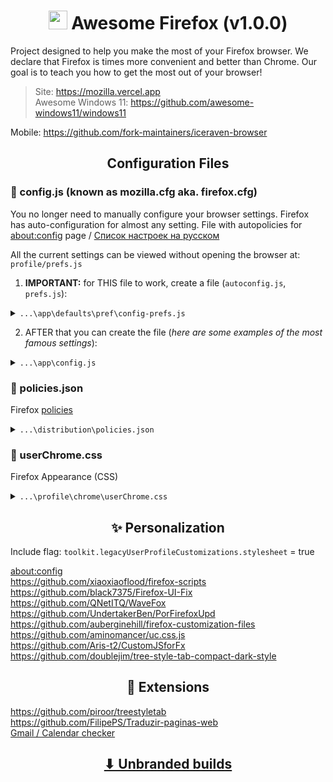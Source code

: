 <h1 align="center"><img width=30px src="https://upload.wikimedia.org/wikipedia/commons/thumb/a/a0/Firefox_logo%2C_2019.svg/1200px-Firefox_logo%2C_2019.svg.png"></img> Awesome Firefox (v1.0.0)</h1>

Project designed to help you make the most of your Firefox browser. We declare that Firefox is times more convenient and better than Chrome. Our goal is to teach you how to get the most out of your browser!

> Site: https://mozilla.vercel.app
> <br>
> Awesome Windows 11: https://github.com/awesome-windows11/windows11

Mobile: https://github.com/fork-maintainers/iceraven-browser

<h2 align="center">Configuration Files</h2>

<h3>📜 config.js (known as mozilla.cfg aka. firefox.cfg)</h3>

You no longer need to manually configure your browser settings. Firefox has auto-configuration for almost any setting. File with autopolicies for [about:config](https://searchfox.org/mozilla-release/source/browser/app/profile/firefox.js) page / [Список настроек на русском](https://forum.mozilla-russia.org/viewtopic.php?id=36226)

All the current settings can be viewed without opening the browser at: `profile/prefs.js`

1. **IMPORTANT:** for THIS file to work, create a file (`autoconfig.js`, `prefs.js`):

<details><summary><code>...\app\defaults\pref\config-prefs.js</code></summary>

``` js
pref("general.config.obscure_value", 0);
pref("general.config.filename", "config.js");
pref("general.config.sandbox_enabled", false);
```
</details>

2. AFTER that you can create the file (*here are some examples of the most famous settings*):

<details><summary><code>...\app\config.js</code></summary>
	
```js
// extensions
lockPref('xpinstall.signatures.required', false);
// update
lockPref("app.update.auto", false)
lockPref("app.update.background.enabled", false)
// compact mode
lockPref("browser.compactmode.show", true);
lockPref("browser.uidensity", 1)
//safebrowsing Google
lockPref("browser.safebrowsing.malware.enabled", false)
lockPref("browser.safebrowsing.phishing.enabled", false)
lockPref("browser.safebrowsing.blockedURIs.enabled", false)
lockPref("browser.safebrowsing.downloads.remote.enabled", false)
lockPref("browser.safebrowsing.provider.google.updateURL", "none")
lockPref("browser.safebrowsing.provider.google4.updateURL", "none")
lockPref("browser.safebrowsing.provider.google4.dataSharingUR", "none")
lockPref("browser.safebrowsing.provider.google4.gethashURL", "none")
// Block dangerous downloads
lockPref("browser.safebrowsing.downloads.enabled", false) 
// Warn you about unwanted and uncommon software
lockPref("browser.safebrowsing.downloads.remote.block_uncommon", false)
// telemetry
lockPref("toolkit.telemetry.enabled", false)
lockPref("toolkit.telemetry.server", "none")
lockPref("dom.ipc.plugins.flash.subprocess.crashreporter.enabled", false)
lockPref("app.normandy.enabled", false)
lockPref("app.normandy.first_run", false)
lockPref("app.normandy.api_url", "none")
// pocket
lockPref("extensions.pocket.enabled", false)
lockPref("extensions.pocket.api", "none")
lockPref("extensions.pocket.site", "none")
// css
lockPref("toolkit.legacyUserProfileCustomizations.stylesheets", true)
lockPref("widget.non-native-theme.scrollbar.style", 1)
lockPref("nglayout.enable_drag_images", false)
// containers
lockPref("privacy.userContext.enabled", true)
lockPref("privacy.userContext.ui.enabled", true)
// reader
lockPref("reader.parse-on-load.enabled", false)
// search page
lockPref("accessibility.typeaheadfind", false) // чтобы поиск не набирался сразу
lockPref("accessibility.typeaheadfind.autostart", false)
// notification
lockPref("alerts.useSystemBackend", true)
// about:config
lockPref("browser.aboutConfig.showWarning", false)
// download
lockPref("browser.download.autohideButton", false)
lockPref("browser.download.useDownloadDir", false)
// last session
lockPref("browser.startup.page", 3)
// tabs preview taskbar
lockPref("browser.taskbar.previews.enable", false)
// UTF8 decode
lockPref("browser.urlbar.decodeURLsOnCopy", true)
// space double click
lockPref("layout.word_select.eat_space_to_next_word", false)
// account
lockPref("network.http.windows-sso.enabled", false)
// calculator
lockPref("browser.urlbar.suggest.calculator", true)
// tabs animation off
lockPref("ui.prefersReducedMotion", "1")
// ctrl + tab menu
lockPref("browser.ctrlTab.sortByRecentlyUsed", true)
// Open links in tabs of new tab (windows = 2)
lockPref("browser.link.open_newwindow", 3)
// open links in searchbar of current tab
lockPref("browser.urlbar.openintab", false)
// smoothscrolling
lockPref("general.smoothScroll", false)
// autofill logins and passwords
lockPref("signon.autofillForms", false)
// suggest and generate strong password
lockPref("signon.generation.enabled", false)
// Provide search suggestions
lockPref("browser.search.suggest.enabled", true)
// Show search suggestions in adress bar results
lockPref("browser.urlbar.suggest.searches", true)
// Show search suggestions in Private Windows
lockPref("browser.search.suggest.enabled.private", true)
// Search bar in toolbar
lockPref("browser.search.widget.inNavBar", false)
// spellcheck on
lockPref("layout.spellcheckDefault", 1)
// max count search bar
lockPref("browser.urlbar.maxRichResults", 20)
// reset the browser window size
lockPref("privacy.resistFingerprinting", false)
// useragent
lockPref("general.useragent.override", "Mozilla/5.0 (Windows NT 10.0; Win64; x64) AppleWebKit/537.36 (KHTML, like Gecko) Chrome/114.0.0.0 Safari/537.36")
```
</details>

<h3>📜 policies.json</h3>

Firefox [policies](https://github.com/mozilla/policy-templates/blob/master/README.md)

<details><summary><code>...\distribution\policies.json</code></summary>
	
  ```json
{
  "policies": {
    "DisableAppUpdate": true,
	"DisableFirefoxAccounts": true,
	"DisableFirefoxScreenshots": true,
	"DisablePocket": true,
	"DisableSetDesktopBackground": true,
	"DisableTelemetry": true,
	"DontCheckDefaultBrowser": true,
	"PasswordManagerEnabled": false
    }
}
  ```
</details>

<h3>📜 userChrome.css</h3>

Firefox Appearance (CSS)

<details><summary><code>...\profile\chrome\userChrome.css</code></summary>
	
https://github.com/MrOtherGuy/firefox-csshacks/tree/master/chrome
<br>
https://github.com/mbnuqw/sidebery/wiki/Firefox-Styles-Snippets-(via-userChrome.css)
<br>
https://github.com/Aris-t2/CustomCSSforFx/tree/master/fx60-90
<br>
https://github.com/Timvde/UserChrome-Tweaks

```css
/* compact_menus_proton */
.subview-subheader,
panelview .toolbarbutton-1,
.subviewbutton,
.widget-overflow-list .toolbarbutton-1 {
  padding: 2px !important;
}
	
menupopup > menuitem,
menupopup > menu {
  padding-block: 2px !important;
}

#context-navigation :-moz-any(#context-back,#context-forward,#context-reload,#context-stop,#context-bookmarkpage) {
  padding: 2px !important;
  -moz-margin-start: -10px !important;
}
```
	
MORE SOON...
</details>
<h2 align="center">✨ Personalization</h2>

Include flag: `toolkit.legacyUserProfileCustomizations.stylesheet` = true

[about:config](https://searchfox.org/mozilla-release/source/browser/app/profile/firefox.js)
<br>
https://github.com/xiaoxiaoflood/firefox-scripts
<br>
https://github.com/black7375/Firefox-UI-Fix
<br>
https://github.com/QNetITQ/WaveFox
<br>
https://github.com/UndertakerBen/PorFirefoxUpd
<br>
https://github.com/auberginehill/firefox-customization-files
<br>
https://github.com/aminomancer/uc.css.js
<br>
https://github.com/Aris-t2/CustomJSforFx
<br>
https://github.com/doublejim/tree-style-tab-compact-dark-style

<h2 align="center">🧰 Extensions</h2>

https://github.com/piroor/treestyletab
<br>
https://github.com/FilipePS/Traduzir-paginas-web
<br>
[Gmail / Calendar checker](https://addons.mozilla.org/ru/firefox/user/1204619)

<h2 align="center"><a href="https://github.com/awesome-windows11/firefox/blob/main/UnbrandedBuilds.md">⬇ Unbranded builds</a></h2>
